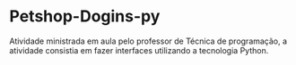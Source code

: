 # Petshop-Dogins-py
Atividade ministrada em aula pelo professor de Técnica de programação, a atividade consistia em fazer interfaces utilizando a tecnologia Python.
